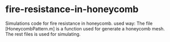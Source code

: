 # fire-resistance-in-honeycomb
Simulations code for fire resistance in honeycomb.
used way:
The file [HoneycombPattern.m] is a function used for generate a honeycomb mesh.
The rest files is used for simulating.
